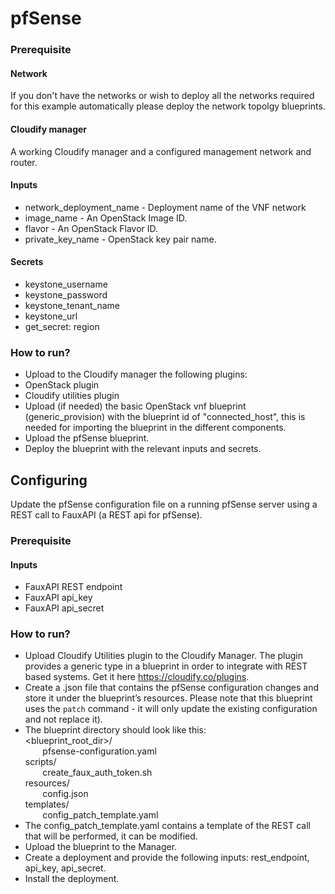 # pfSense
### Prerequisite
#### Network
If you don't have the networks or wish to deploy all the networks required for this
example automatically please deploy the network topolgy blueprints.
#### Cloudify manager
A working Cloudify manager and a configured management network and router.
#### Inputs
* network_deployment_name - Deployment name of the VNF network
* image_name - An OpenStack Image ID.
* flavor - An OpenStack Flavor ID.
* private_key_name - OpenStack key pair name.
#### Secrets
* keystone_username
* keystone_password
* keystone_tenant_name
* keystone_url
* get_secret: region

### How to run?
* Upload to the Cloudify manager the following plugins:
 * OpenStack plugin
 * Cloudify utilities plugin
* Upload (if needed) the basic OpenStack vnf blueprint (generic_provision) with the blueprint id of "connected_host",
 this is needed for importing the blueprint in the different components.
* Upload the pfSense blueprint.
* Deploy the blueprint with the relevant inputs and secrets.

## Configuring
Update the pfSense configuration file on a running pfSense server using a
REST call to FauxAPI (a REST api for pfSense).
### Prerequisite
#### Inputs
* FauxAPI REST endpoint
* FauxAPI api_key
* FauxAPI api_secret

### How to run?
* Upload Cloudify Utilities plugin to the Cloudify Manager. The plugin provides a generic type in a blueprint in order to integrate with REST based systems. Get it here https://cloudify.co/plugins.
* Create a .json file that contains the pfSense configuration changes and store it under the blueprint’s resources. Please note that this blueprint uses the `patch` command - it will only update the existing configuration and not replace it).
* The blueprint directory should look like this:
<br /><blueprint_root_dir>/
<br /> &nbsp;&nbsp;&nbsp;&nbsp;&nbsp;&nbsp;	pfsense-configuration.yaml
<br />	scripts/
<br /> &nbsp;&nbsp;&nbsp;&nbsp;&nbsp;&nbsp;	create_faux_auth_token.sh
<br />	resources/
<br /> &nbsp;&nbsp;&nbsp;&nbsp;&nbsp;&nbsp;	config.json
<br /> templates/
<br /> &nbsp;&nbsp;&nbsp;&nbsp;&nbsp;&nbsp;	config_patch_template.yaml
* The config_patch_template.yaml contains a template of the REST call that will be performed, it can be modified.
* Upload the blueprint to the Manager.
* Create a deployment and provide the following inputs: rest_endpoint, api_key, api_secret.
* Install the deployment.

